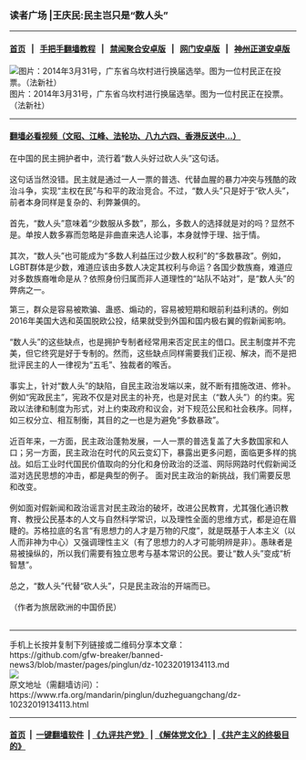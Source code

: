 ### 读者广场 |王庆民:民主岂只是“数人头”
------------------------

#### [首页](https://github.com/gfw-breaker/banned-news3/blob/master/README.md) &nbsp;&nbsp;|&nbsp;&nbsp; [手把手翻墙教程](https://github.com/gfw-breaker/guides/wiki) &nbsp;&nbsp;|&nbsp;&nbsp; [禁闻聚合安卓版](https://github.com/gfw-breaker/bn-android) &nbsp;&nbsp;|&nbsp;&nbsp; [网门安卓版](https://github.com/oGate2/oGate) &nbsp;&nbsp;|&nbsp;&nbsp; [神州正道安卓版](https://github.com/SzzdOgate/update) 



<div id="headerimg">
 <img alt="图片：2014年3月31号，广东省乌坎村进行换届选举。图为一位村民正在投票。（法新社）" src="https://www.rfa.org/mandarin/yataibaodao/renquanfazhi/yf2-03312014095553.html/000_Hkg9661968.jpg/@@images/ac880de7-d00e-4478-8e7f-5091d3ff1905.jpeg" title="图片：2014年3月31号，广东省乌坎村进行换届选举。图为一位村民正在投票。（法新社）"/>
 <div id="headerimgcontents">
  <div id="headerimgcaption">
   <span>
    图片：2014年3月31号，广东省乌坎村进行换届选举。图为一位村民正在投票。（法新社）
   </span>
   <!-- zoomattribute -->
  </div>
  <!-- headerimgcaption -->
 </div>
 <!-- headerimagecontents -->
</div>

<hr/>


#### [翻墙必看视频（文昭、江峰、法轮功、八九六四、香港反送中...）](https://github.com/gfw-breaker/banned-news3/blob/master/pages/links.md)

<div id="storytext">
 <div>
  <div class="slot_header">
  </div>
 </div>
 <p>
  在中国的民主拥护者中，流行着“数人头好过砍人头”这句话。
  <br/>
  <br/>
  这句话当然没错。民主就是通过一人一票的普选、代替血腥的暴力冲突与残酷的政治斗争，实现“主权在民”与和平的政治竞合。不过，“数人头”只是好于“砍人头”，前者本身同样是复杂的、利弊兼俱的。
  <br/>
  <br/>
  首先，“数人头”意味着“少数服从多数”，那么，多数人的选择就是对的吗？显然不是。单按人数多寡而忽略是非曲直来选人论事，本身就悖于理、拙于情。
  <br/>
  <br/>
  其次，“数人头”也可能成为“多数人利益压过少数人权利”的“多数暴政”。例如，LGBT群体是少数，难道应该由多数人决定其权利与命运？各国少数族裔，难道应对多数族裔唯命是从？依照身份归属而非人道理性的“站队不站对”，是“数人头”的弊病之一。
 </p>
 <p>
  第三，群众是容易被欺骗、蛊惑、煽动的，容易被短期和眼前利益利诱的。例如2016年美国大选和英国脱欧公投，结果就受到外国和国内极右翼的假新闻影响。
  <br/>
  <br/>
  “数人头”的这些缺点，也是拥护专制者经常用来否定民主的借口。民主制度并不完美，但它终究是好于专制的。然而，这些缺点同样需要我们正视、解决，而不是把批评民主的人一律视为“五毛”、独裁者的喉舌。
  <br/>
  <br/>
  事实上，针对“数人头”的缺陷，自民主政治发端以来，就不断有措施改进、修补。例如“宪政民主”，宪政不仅是对民主的补充，也是对民主（“数人头”）的约束。宪政以法律和制度为形式，对上约束政府和议会，对下规范公民和社会秩序。同样，如三权分立、相互制衡，其目的之一也是为避免“多数暴政”。
  <br/>
  <br/>
  近百年来，一方面，民主政治蓬勃发展，一人一票的普选复盖了大多数国家和人口；另一方面，民主政治在时代的风云变幻下，暴露出更多问题，面临更多样的挑战。如后工业时代国民价值取向的分化和身份政治的泛滥、网际网路时代假新闻泛滥对选民思想的冲击，都是典型的例子。 面对民主政治的新挑战，我们需要反思和改变。
  <br/>
  <br/>
  例如面对假新闻和政治谣言对民主政治的破坏，改进公民教育，尤其强化通识教育、教授公民基本的人文与自然科学常识，以及理性全面的思维方式，都是迫在眉睫的。苏格拉底的名言“有思想力的人才是万物的尺度”，就是既基于人本主义（以人而非神为中心）又强调理性主义（有了思想力的人才可能明辨是非）。愚昧者是易被操纵的，所以我们需要有独立思考与基本常识的公民。要让“数人头”变成“析智慧”。
  <br/>
  <br/>
  总之，“数人头”代替“砍人头”，只是民主政治的开端而已。
  <br/>
  <br/>
  （作者为旅居欧洲的中国侨民）
  <br/>
  <br/>
 </p>
</div>

<hr/>
手机上长按并复制下列链接或二维码分享本文章：<br/>
https://github.com/gfw-breaker/banned-news3/blob/master/pages/pinglun/dz-10232019134113.md <br/>
<a href='https://github.com/gfw-breaker/banned-news3/blob/master/pages/pinglun/dz-10232019134113.md'><img src='https://github.com/gfw-breaker/banned-news3/blob/master/pages/pinglun/dz-10232019134113.md.png'/></a> <br/>
原文地址（需翻墙访问）：https://www.rfa.org/mandarin/pinglun/duzheguangchang/dz-10232019134113.html


------------------------
#### [首页](https://github.com/gfw-breaker/banned-news3/blob/master/README.md) &nbsp;|&nbsp; [一键翻墙软件](https://github.com/gfw-breaker/nogfw/blob/master/README.md) &nbsp;| [《九评共产党》](https://github.com/gfw-breaker/9ping.md/blob/master/README.md#九评之一评共产党是什么) | [《解体党文化》](https://github.com/gfw-breaker/jtdwh.md/blob/master/README.md) | [《共产主义的终极目的》](https://github.com/gfw-breaker/gczydzjmd.md/blob/master/README.md)


<img src='http://gfw-breaker.win/banned-news3/pages/pinglun/dz-10232019134113.md' width='0px' height='0px'/>